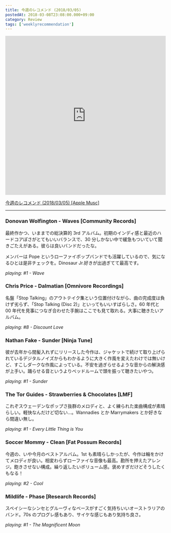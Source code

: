 ```yaml
---
title: 今週のレコメンド (2018/03/05)
postedAt: 2018-03-08T23:08:00.000+09:00
category: Review
tags: ['weeklyrecommendation']
---
```


<iframe src="https://tools.applemusic.com/embed/v1/playlist/pl.u-4Jom3zDIMZjkWr?country=jp" height="500px" width="100%" frameborder="0"></iframe>

[今週のレコメンド (2018/03/05) \[Apple Musc\]](https://itunes.apple.com/jp/playlist/%E4%BB%8A%E9%80%B1%E3%81%AE%E3%83%AC%E3%82%B3%E3%83%A1%E3%83%B3%E3%83%89-2018-03-05/pl.u-4Jom3zDIMZjkWr)

---

### Donovan Wolfington - Waves \[Community Records\]

最終作かつ、いままでの総決算的 3rd アルバム。初期のインディ感と最近のハードコアぽさがとてもいいバランスで、30 分しかない中で緩急もついていて聞きごたえがある。彼らは良いバンドだったな。

メンバーは Pope というローファイポップバンドでも活躍しているので、気になるひとは是非チェックを。Dinosaur Jr.好きが出過ぎてて最高です。

_playing: #1 - Wave_

### Chris Price - Dalmatian \[Omnivore Recordings\]

名盤「Stop Talking」のアウトテイク集という位置付けながら、曲の完成度は負けず劣らず、「Stop Talking (Disc 2)」といってもいいすばらしさ。60 年代と 00 年代を見事につなぎ合わせた手腕はここでも見て取れる。大事に聴きたいアルバム。

_playing: #8 - Discount Love_

### Nathan Fake - Sunder \[Ninja Tune\]

彼が去年から間髪入れずにリリースした今作は、ジャケットで続けて取り上げられているデジタルノイズからもわかるように大きく作風を変えたわけでは無いけど、すこしダークな作風によっている。不安を過ぎらせるような音からの解決感が上手い。踊らせる音というよりベッドルームで頭を振って聴きたいやつ。

_playing: #1 - Sunder_

### The Tor Guides - Strawberries & Chocolates \[LMF\]

これぞスウェーデンなポップさ抜群のメロディと、よく練られた楽曲構成が素晴らしい。軽快なんだけど切ない…。Wannadies とか Marrymakers とか好きなら間違い無し。

_playing: #1 - Every Little Thing is You_

### Soccer Mommy - Clean \[Fat Possum Records\]

今週の、いや今月のベストアルバム。1st も素晴らしかったが、今作は輪をかけてメロディが良い。相変わらずローファイな音像も最高。勘所を押えたアレンジ。飽きさせない構成。繰り返したいボリューム感。褒めすぎだけどそうしたくもなる！

_playing: #2 - Cool_

### Mildlife - Phase \[Research Records\]

スペイシーなシンセとグルーヴィなベースがすごく気持ちいいオーストラリアのバンド。70s のプログレ感もあり、サイケな感じもあり気持ち良さ。

_playing: #1 - The Magnificent Moon_

